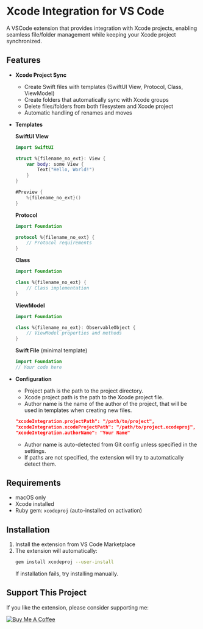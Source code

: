 # Xcode Integration for VS Code

A VSCode extension that provides integration with Xcode projects, enabling seamless file/folder management while keeping your Xcode project synchronized.

## Features

- **Xcode Project Sync**

    - Create Swift files with templates (SwiftUI View, Protocol, Class, ViewModel)
    - Create folders that automatically sync with Xcode groups
    - Delete files/folders from both filesystem and Xcode project
    - Automatic handling of renames and moves

- **Templates**

    **SwiftUI View**
    ```swift
    import SwiftUI

    struct %{filename_no_ext}: View {
        var body: some View {
            Text("Hello, World!")
        }
    }

    #Preview {
        %{filename_no_ext}()
    }
    ```

    **Protocol**
    ```swift
    import Foundation

    protocol %{filename_no_ext} {
        // Protocol requirements
    }
    ```

    **Class**
    ```swift
    import Foundation

    class %{filename_no_ext} {
        // Class implementation
    }
    ```

    **ViewModel**
    ```swift
    import Foundation

    class %{filename_no_ext}: ObservableObject {
        // ViewModel properties and methods
    }
    ```

    **Swift File** (minimal template)
    ```swift
    import Foundation
    // Your code here
    ```

- **Configuration**

    - Project path is the path to the project directory.
    - Xcode project path is the path to the Xcode project file.
    - Author name is the name of the author of the project, that will be used in templates when creating new files.

    ```json
    "xcodeIntegration.projectPath": "/path/to/project",
    "xcodeIntegration.xcodeProjectPath": "/path/to/project.xcodeproj",
    "xcodeIntegration.authorName": "Your Name"
    ```
    - Author name is auto-detected from Git config unless specified in the settings.
    - If paths are not specified, the extension will try to automatically detect them.

## Requirements

- macOS only
- Xcode installed
- Ruby gem: `xcodeproj` (auto-installed on activation)

## Installation

1. Install the extension from VS Code Marketplace
2. The extension will automatically:
    ```bash
    gem install xcodeproj --user-install
    ```
    If installation fails, try installing manually.

## Support This Project

If you like the extension, please consider supporting me:

[![Buy Me A Coffee](https://img.shields.io/badge/Buy%20Me%20a%20Coffee-FFDD00?style=for-the-badge&logo=buy-me-a-coffee&logoColor=black)](https://buymeacoffee.com/marekviktor)
